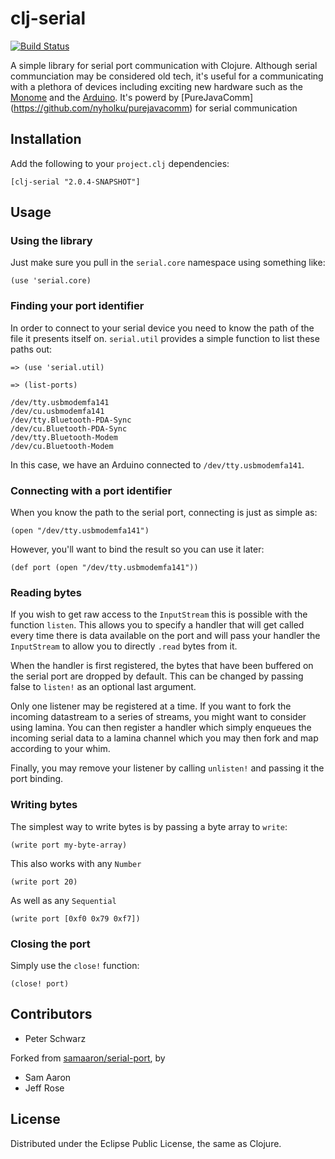 # clj-serial

[![Build Status](https://travis-ci.org/peterschwarz/clj-serial.png?branch=master)](https://travis-ci.org/peterschwarz/clj-serial)

A simple library for serial port communication with Clojure. Although serial communciation may be considered old tech, it's useful for a communicating with a plethora of devices including exciting new hardware such as the [Monome](http://monome.org) and the [Arduino](http://arduino.cc).  It's powerd by [PureJavaComm] (https://github.com/nyholku/purejavacomm) for serial communication


## Installation

Add the following to your `project.clj` dependencies:

    [clj-serial "2.0.4-SNAPSHOT"]

## Usage

### Using the library

Just make sure you pull in the `serial.core` namespace using something like:

    (use 'serial.core)

### Finding your port identifier

In order to connect to your serial device you need to know the path of the file it presents itself on. `serial.util` provides a simple function to list these paths out:

    => (use 'serial.util)

    => (list-ports)

    /dev/tty.usbmodemfa141
    /dev/cu.usbmodemfa141
    /dev/tty.Bluetooth-PDA-Sync
    /dev/cu.Bluetooth-PDA-Sync
    /dev/tty.Bluetooth-Modem
    /dev/cu.Bluetooth-Modem

In this case, we have an Arduino connected to `/dev/tty.usbmodemfa141`.

### Connecting with a port identifier

When you know the path to the serial port, connecting is just as simple as:

    (open "/dev/tty.usbmodemfa141")

However, you'll want to bind the result so you can use it later:

    (def port (open "/dev/tty.usbmodemfa141"))

### Reading bytes

If you wish to get raw access to the `InputStream` this is possible with the function `listen`. This allows you to specify a handler that will get called every time there is data available on the port and will pass your handler the `InputStream` to allow you to directly `.read` bytes from it.

When the handler is first registered, the bytes that have been buffered on the serial port are dropped by default. This can be changed by passing false to `listen!` as an optional last argument.

Only one listener may be registered at a time. If you want to fork the incoming datastream to a series of streams, you might want to consider using lamina. You can then register a handler which simply enqueues the incoming serial data to a lamina channel which you may then fork and map according to your whim.

Finally, you may remove your listener by calling `unlisten!` and passing it the port binding.

### Writing bytes

The simplest way to write bytes is by passing a byte array to `write`:

    (write port my-byte-array)

This also works with any `Number`

    (write port 20)

As well as any `Sequential`

    (write port [0xf0 0x79 0xf7])

### Closing the port

Simply use the `close!` function:

    (close! port)

## Contributors

* Peter Schwarz

Forked from [samaaron/serial-port](https://github.com/samaaron/serial-port), by

* Sam Aaron
* Jeff Rose

## License

Distributed under the Eclipse Public License, the same as Clojure.
